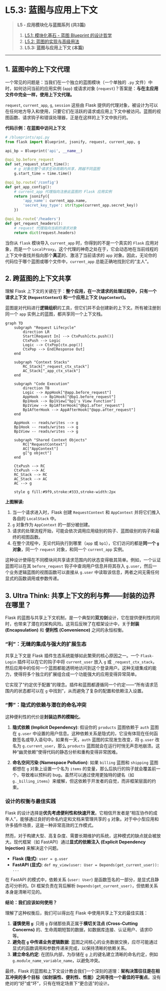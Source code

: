 # L5.3: 蓝图与应用上下文

> **L5 - 应用模块化与蓝图系列 (共3篇)**
> 1. [L5.1: 模块化基石 - 蓝图 Blueprint 的设计哲学](05.1-L5-Blueprint-Basics.md)
> 2. [L5.2: 蓝图的实现与高级用法](05.2-L5-Blueprint-Advanced.md)
> 3. **L5.3: 蓝图与应用上下文 (本篇)**

---

## 1. 蓝图中的上下文代理

一个常见的问题是：当我们在一个独立的蓝图模块（一个单独的 `.py` 文件）中时，如何访问当前的应用实例 (`app`) 或请求对象 (`request`)？答案是：**与在主应用文件中完全一样，使用上下文代理。**

`request`, `current_app`, `g`, `session` 这些由 Flask 提供的代理对象，被设计为可以在任何地方导入和使用，只要它们在活跃的请求或应用上下文中被访问。蓝图的视图函数、请求钩子和错误处理器，正是在这样的上下文中执行的。

**代码示例：在蓝图中访问上下文**

```python
# /blueprints/api.py
from flask import Blueprint, jsonify, request, current_app, g

api_bp = Blueprint('api', __name__)

@api_bp.before_request
def set_request_start_time():
    # g 对象在整个请求生命周期内共享，跨越不同蓝图
    g.start_time = time.time()

@api_bp.route('/config')
def get_app_config():
    # current_app 代理指向注册此蓝图的 Flask 应用实例
    return jsonify({
        'app_name': current_app.name,
        'secret_key_type': str(type(current_app.secret_key))
    })

@api_bp.route('/headers')
def get_request_headers():
    # request 代理指向当前的请求对象
    return dict(request.headers)
```

当你从 `flask` 模块导入 `current_app` 时，你得到的不是一个真实的 `Flask` 应用对象，而是一个 `LocalProxy`。这个代理的神奇之处在于，它会动态地在当前线程的上下文中查找并指向那个**真正**的、激活了当前请求的 `app` 对象。因此，无论你的代码位于哪个蓝图或哪个文件中，`current_app` 总能正确地找到它的“主人”。

## 2. 跨蓝图的上下文共享

理解 Flask 上下文的关键在于：**整个应用，在一次请求的处理过程中，只有一个请求上下文 (`RequestContext`) 和一个应用上下文 (`AppContext`)。**

蓝图是对代码进行**逻辑组织**的工具，但它们并不会创建新的上下文。所有被注册到同一个 `app` 实例上的蓝图，都共享同一个上下文栈。

```mermaid
graph TD
    subgraph "Request Lifecycle"
        direction LR
        Start[Request In] --> CtxPush[ctx.push()]
        CtxPush --> Logic
        Logic --> CtxPop[ctx.pop()]
        CtxPop --> End[Response Out]
    end

    subgraph "Context Stacks"
        RC_Stack["_request_ctx_stack"]
        AC_Stack["_app_ctx_stack"]
    end

    subgraph "Code Execution"
        direction TB
        Logic --> AppHook["@app.before_request"]
        AppHook --> Bp1Hook["@bp1.before_request"]
        Bp1Hook --> Bp1View["bp1's View Function"]
        Bp1View --> Bp1AfterHook["@bp1.after_request"]
        Bp1AfterHook --> AppAfterHook["@app.after_request"]
    end

    AppHook -- reads/writes --> g
    Bp1Hook -- reads/writes --> g
    Bp1View -- reads/writes --> g

    subgraph "Shared Context Objects"
        RC["RequestContext"]
        AC["AppContext"]
        g["g object"]
    end

    CtxPush --> RC
    CtxPush --> AC
    RC_Stack --> RC
    AC_Stack --> AC
    AC --> g

    style g fill:#9f9,stroke:#333,stroke-width:2px
```

**上图解读:**

1.  当一个请求进入时，Flask 创建 `RequestContext` 和 `AppContext` 并将它们推入各自的 `LocalStack` 中。
2.  `g` 对象作为 `AppContext` 的一部分被创建。
3.  请求的处理流程开始，可能会依次调用应用级别的钩子、蓝图级别的钩子和最终的视图函数。
4.  在整个流程中，无论代码执行到哪里（`app` 或 `bp1`），它们访问的都是**同一个 `g` 对象**，同一个 `request` 对象，和同一个 `current_app` 实例。

这种设计使得在不同模块间共享请求范围内的状态变得极其简单。例如，一个认证蓝图可以在其 `before_request` 钩子中查询用户信息并将其存入 `g.user`，然后一个业务逻辑蓝图的视图函数可以直接从 `g.user` 中读取该信息，两者之间无需任何显式的函数调用或参数传递。

## 3. Ultra Think: 共享上下文的利与弊——封装的边界在哪里？

Flask 的蓝图与共享上下文机制，是一个典型的**双刃剑**设计，它在提供便利性的同时，也带来了潜在的架构风险。这背后反映了在框架设计中，关于**封装 (Encapsulation)** 和 **便利性 (Convenience)** 之间的永恒权衡。

### “利”：无缝的集成与强大的扩展生态

共享上下文是 Flask 插件生态系统能够如此繁荣的核心原因之一。一个 `Flask-Login` 插件可以在它的钩子中将 `current_user` 放入 `g` 或 `_request_ctx_stack`，然后应用中的任何一个蓝图都能透明地访问到这个登录用户。这种无缝集成的能力，使得将多个独立的扩展组合成一个功能强大的应用变得异常简单。

它实现了“约定优于配置”的理念。插件和蓝图都遵循同一个约定——“所有请求范围内的状态都可以在 `g` 中找到”，从而避免了复杂的配置和依赖注入设置。

### “弊”：隐式的依赖与潜在的命名冲突

这种便利性的代价是**封装边界的模糊化**。

1.  **隐式依赖 (Implicit Dependency)**: 假设你的 `products` 蓝图依赖于 `auth` 蓝图在 `g.user` 中设置的用户信息。这种依赖关系是隐式的，它没有体现在任何函数签名或导入语句中。如果有一天，`auth` 蓝图的实现发生改变，将 `g.user` 改名为 `g.current_user`，那么 `products` 蓝图就会在运行时悄无声息地崩溃。这种“幽灵依赖”使得代码的静态分析和重构变得非常困难。

2.  **命名空间污染 (Namespace Pollution)**: 如果 `billing` 蓝图和 `shipping` 蓝图都想在 `g` 对象上设置一个名为 `items` 的变量，那么后执行的钩子就会覆盖前一个，导致难以预料的 bug。虽然可以通过使用更独特的键名（如 `g._billing_items`）来缓解，但这依赖于开发者的自觉，而非框架层面的约束。

### 设计的权衡与最佳实践

Flask 的设计选择是**优先考虑便利性和快速开发**。它相信开发者是“相互协作的成年人”，能够通过良好的命名约定和文档来管理共享的 `g` 对象。对于中小型应用和许多插件场景，这是一种非常高效的工作模式。

然而，对于构建大型、高复杂度、需要长期维护的系统，这种模式的缺点就会被放大。现代框架（如 FastAPI）通过**显式的依赖注入 (Explicit Dependency Injection)** 来解决这个问题。

*   **Flask (隐式)**: `user = g.user`
*   **FastAPI (显式)**: `def my_view(user: User = Depends(get_current_user)): ...`

在 FastAPI 的模式中，依赖关系 (`user: User`) 是函数签名的一部分，是显式且静态可分析的。DI 框架负责在背后解析 `Depends(get_current_user)`，但依赖关系本身是清晰可见的。

**结论：我们应该如何使用？**

理解了这种权衡后，我们可以得出在 Flask 中使用共享上下文的最佳实践：

1.  **谨慎使用 `g`**: 只用 `g` 存储那些真正属于**横切关注点 (Cross-Cutting Concerns)** 的、生命周期短暂的数据，如数据库连接、认证用户、请求ID等。
2.  **避免在 `g` 中传递业务逻辑数据**: 蓝图之间核心的业务数据交换，应尽可能通过显式的函数调用和参数传递来完成，以保持清晰的依赖关系。
3.  **建立命名约定**: 在团队内部，为存储在 `g` 上的键名建立清晰的命名约定，例如 `g.module_name_variable_name`，以避免冲突。

最终，Flask 的蓝图和上下文设计教会我们一个深刻的道理：**架构决策往往是在相互冲突的多个目标（如封装性、便利性、性能）之间寻找一个最佳的平衡点**。没有绝对的“好”或“坏”，只有在特定场景下“更合适”的设计。